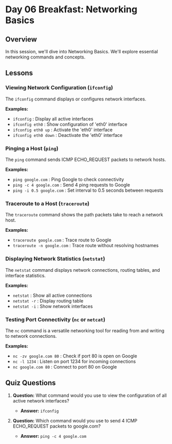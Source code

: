# Day 06 Breakfast: Networking Basics

## Overview

In this session, we'll dive into Networking Basics. We'll explore essential networking commands and concepts.

## Lessons

### Viewing Network Configuration (`ifconfig`)

The `ifconfig` command displays or configures network interfaces.

**Examples:**
- `ifconfig` : Display all active interfaces
- `ifconfig eth0` : Show configuration of 'eth0' interface
- `ifconfig eth0 up` : Activate the 'eth0' interface
- `ifconfig eth0 down` : Deactivate the 'eth0' interface

### Pinging a Host (`ping`)

The `ping` command sends ICMP ECHO_REQUEST packets to network hosts.

**Examples:**
- `ping google.com` : Ping Google to check connectivity
- `ping -c 4 google.com` : Send 4 ping requests to Google
- `ping -i 0.5 google.com` : Set interval to 0.5 seconds between requests

### Traceroute to a Host (`traceroute`)

The `traceroute` command shows the path packets take to reach a network host.

**Examples:**
- `traceroute google.com` : Trace route to Google
- `traceroute -n google.com` : Trace route without resolving hostnames

### Displaying Network Statistics (`netstat`)

The `netstat` command displays network connections, routing tables, and interface statistics.

**Examples:**
- `netstat` : Show all active connections
- `netstat -r` : Display routing table
- `netstat -i` : Show network interfaces

### Testing Port Connectivity (`nc` or `netcat`)

The `nc` command is a versatile networking tool for reading from and writing to network connections.

**Examples:**
- `nc -zv google.com 80` : Check if port 80 is open on Google
- `nc -l 1234` : Listen on port 1234 for incoming connections
- `nc google.com 80` : Connect to port 80 on Google

## Quiz Questions

1. **Question:** What command would you use to view the configuration of all active network interfaces?
   - **Answer:** `ifconfig`

2. **Question:** Which command would you use to send 4 ICMP ECHO_REQUEST packets to google.com?
   - **Answer:** `ping -c 4 google.com`



